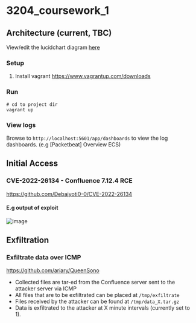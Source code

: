# 3204_coursework_1

## Architecture (current, TBC)
View/edit the lucidchart diagram [here](https://lucid.app/lucidchart/6e6578d6-0ba2-476d-b156-56c140aab2bd/edit?viewport_loc=-393%2C-96%2C2219%2C979%2C0_0&invitationId=inv_5979f7e6-9a73-4b7e-b835-07418f9dae9d#)

### Setup
1. Install vagrant https://www.vagrantup.com/downloads

### Run
```
# cd to project dir
vagrant up
```
### View logs
Browse to `http://localhost:5601/app/dashboards` to view the log dashboards. (e.g [Packetbeat] Overview ECS)

## Initial Access
### CVE-2022-26134 - Confluence 7.12.4 RCE
https://github.com/Debajyoti0-0/CVE-2022-26134

#### E.g output of exploit
![image](https://user-images.githubusercontent.com/63487456/194700550-61e765b9-cc48-4789-88f1-bf01eeb86ac1.png)

## Exfiltration
### Exfiltrate data over ICMP
https://github.com/ariary/QueenSono

- Collected files are tar-ed from the Confluence server sent to the attacker server via ICMP
- All files that are to be exfiltrated can be placed at `/tmp/exfiltrate`
- Files received by the attacker can be found at `/tmp/data_X.tar.gz`
- Data is exfiltrated to the attacker at X minute intervals (currently set to 1).

